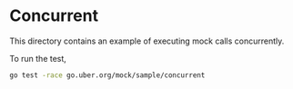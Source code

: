 # Concurrent

This directory contains an example of executing mock calls concurrently.

To run the test,

```bash
go test -race go.uber.org/mock/sample/concurrent
```
